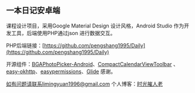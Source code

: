 ## 一本日记安卓端
课程设计项目，采用Google Material Design 设计风格，Android Studio 作为开发工具，后端使用PHP通过json 进行数据交互。

PHP后端链接：[https://github.com/pengshang1995/Daily](https://github.com/pengshang1995/Daily)

开源组件：[BGAPhotoPicker-Android](https://github.com/bingoogolapple/BGAPhotoPicker-Android)、[CompactCalendarViewToolbar](https://github.com/kleisauke/CompactCalendarViewToolbar)
、[easy-okhttp](http://git.oschina.net/mzllon/easy-okhttp)、[easypermissions](https://github.com/googlesamples/easypermissions)、[Glide](https://github.com/bumptech/glide)
感谢。

如有问题请联系limingyuan1996@gmail.com
个人博客：[时光摧人老](http://www.javayuan.cn)

